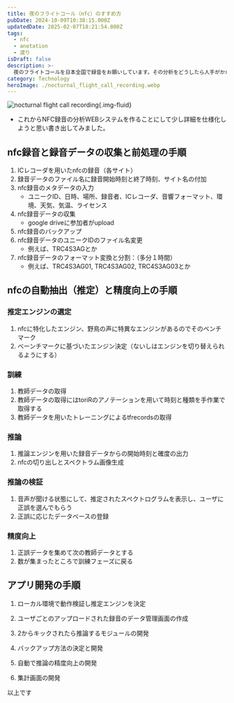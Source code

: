 ```yaml
---
title: 夜のフライトコール（nfc）のすすめ方
pubDate: 2024-10-09T10:38:15.000Z
updatedDate: 2025-02-07T18:21:54.000Z
tags:
  - nfc
  - anotation
  - 渡り
isDraft: false
description: >-
  夜のフライトコールを日本全国で録音をお願いしています。その分析をどうしたら人手がかからないか考えています。その思考の過程を記事にしました。これは修正を重ねていくと思います。
category: Technology
heroImage: ./nocturnal_flight_call_recording.webp
---
```


![nocturnal flight call recording](https://object-storage.tyo2.conoha.io/v1/nc_938a9d00d6004f1390c354d4a15ef25b/blog-astro-assets/blog-images/nocturnal_flight_call_recording.webp){.img-fluid}

- これからNFC録音の分析WEBシステムを作ることにして少し詳細を仕様化しようと思い書き出してみました。

## nfc録音と録音データの収集と前処理の手順

1. ICレコーダを用いたnfcの録音（各サイト）
2. 録音データのファイル名に録音開始時刻と終了時刻、サイト名の付加
3. nfc録音のメタデータの入力
   - ユニークID、日時、場所、録音者、ICレコーダ、音響フォーマット、環境、天気、気温、ライセンス
4. nfc録音データの収集
   - google driveに参加者がupload
5. nfc録音のバックアップ
6. nfc録音データのユニークIDのファイル名変更
   - 例えば、TRC4S3AGとか
7. nfc録音データのフォーマット変換と分割：（多分１時間）
   - 例えば、TRC4S3AG01, TRC4S3AG02, TRC4S3AG03とか

## nfcの自動抽出（推定）と精度向上の手順

### 推定エンジンの選定

1. nfcに特化したエンジン、野鳥の声に特異なエンジンがあるのでそのベンチマーク
2. ベーンチマークに基づいたエンジン決定（ないしはエンジンを切り替えられるようにする）

### 訓練

1. 教師データの取得
2. 教師データの取得にはtoriRのアノテーションを用いて時刻と種類を手作業で取得する
3. 教師データを用いたトレーニングによるtfrecordsの取得

### 推論

1. 推論エンジンを用いた録音データからの開始時刻と確度の出力
2. nfcの切り出しとスペクトラム画像生成

### 推論の検証

1. 音声が聞ける状態にして、推定されたスペクトログラムを表示し、ユーザに正誤を選んでもらう
2. 正誤に応じたデータベースの登録

### 精度向上

1. 正誤データを集めて次の教師データとする
2. 数が集まったところで訓練フェーズに戻る

## アプリ開発の手順

 1. ローカル環境で動作検証し推定エンジンを決定

 2. ユーザごとのアップロードされた録音のデータ管理画面の作成

 3. 2からキックされたら推論するモジュールの開発

 4. バックアップ方法の決定と開発

 5. 自動で推論の精度向上の開発

 6. 集計画面の開発




以上です

   
